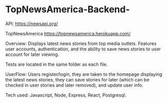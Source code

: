 # TopNewsAmerica-Backend-

API: https://newsapi.org/

TopNewsAmerica
https://topnewsamerica.herokuapp.com/

Overview:
Displays latest news stories from top media outlets.  Features user accounts, authentication, and the ability to save news stories to user account for later viewing.


Tests are located in the same folder as each file.


UserFlow:
Users register/login, they are taken to the homepage displaying the latest news stories,  they can save stories for later (which can be checked in user stories and later removed), and update user info.

Tech used:
Javascript, Node, Express, React, Postgresql.


